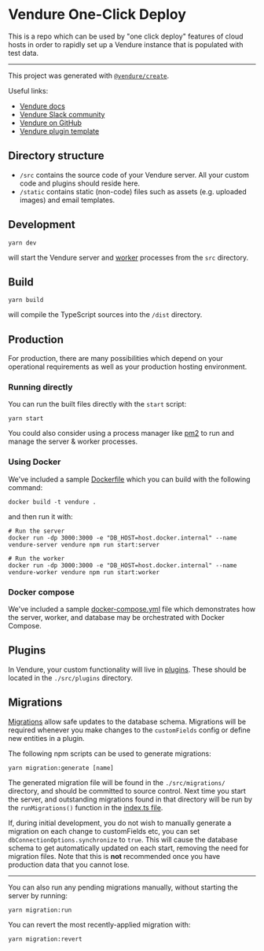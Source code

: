 # Vendure One-Click Deploy

This is a repo which can be used by "one click deploy" features of cloud hosts in order to rapidly set
up a Vendure instance that is populated with test data.

---

This project was generated with [`@vendure/create`](https://github.com/vendure-ecommerce/vendure/tree/master/packages/create).

Useful links:

- [Vendure docs](https://www.vendure.io/docs)
- [Vendure Slack community](https://join.slack.com/t/vendure-ecommerce/shared_invite/zt-1exzio25w-vjL5TYkyJZjK52d6jkOsIA)
- [Vendure on GitHub](https://github.com/vendure-ecommerce/vendure)
- [Vendure plugin template](https://github.com/vendure-ecommerce/plugin-template)

## Directory structure

* `/src` contains the source code of your Vendure server. All your custom code and plugins should reside here.
* `/static` contains static (non-code) files such as assets (e.g. uploaded images) and email templates.

## Development

```
yarn dev
```

will start the Vendure server and [worker](https://www.vendure.io/docs/developer-guide/vendure-worker/) processes from
the `src` directory.

## Build

```
yarn build
```

will compile the TypeScript sources into the `/dist` directory.

## Production

For production, there are many possibilities which depend on your operational requirements as well as your production
hosting environment.

### Running directly

You can run the built files directly with the `start` script:

```
yarn start
```

You could also consider using a process manager like [pm2](https://pm2.keymetrics.io/) to run and manage
the server & worker processes.

### Using Docker

We've included a sample [Dockerfile](./Dockerfile) which you can build with the following command:

```
docker build -t vendure .
```

and then run it with:
```
# Run the server
docker run -dp 3000:3000 -e "DB_HOST=host.docker.internal" --name vendure-server vendure npm run start:server

# Run the worker
docker run -dp 3000:3000 -e "DB_HOST=host.docker.internal" --name vendure-worker vendure npm run start:worker
```

### Docker compose

We've included a sample [docker-compose.yml](./docker-compose.yml) file which demonstrates how the server, worker, and
database may be orchestrated with Docker Compose.

## Plugins

In Vendure, your custom functionality will live in [plugins](https://www.vendure.io/docs/plugins/).
These should be located in the `./src/plugins` directory.

## Migrations

[Migrations](https://www.vendure.io/docs/developer-guide/migrations/) allow safe updates to the database schema. Migrations
will be required whenever you make changes to the `customFields` config or define new entities in a plugin.

The following npm scripts can be used to generate migrations:

```
yarn migration:generate [name]
```

The generated migration file will be found in the `./src/migrations/` directory, and should be committed to source control.
Next time you start the server, and outstanding migrations found in that directory will be run by the `runMigrations()`
function in the [index.ts file](./src/index.ts).

If, during initial development, you do not wish to manually generate a migration on each change to customFields etc, you
can set `dbConnectionOptions.synchronize` to `true`. This will cause the database schema to get automatically updated
on each start, removing the need for migration files. Note that this is **not** recommended once you have production
data that you cannot lose.

---

You can also run any pending migrations manually, without starting the server by running:

```
yarn migration:run
```

You can revert the most recently-applied migration with:

```
yarn migration:revert
```
